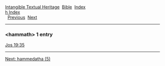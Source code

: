 [Intangible Textual Heritage](../../index)  [Bible](../index) 
[Index](index)   
[h Index](_h_)  
  [Previous](c05071)  [Next](c05073) 

------------------------------------------------------------------------

### &lt;hammath&gt; 1 entry

[Jos 19:35](../kjv/jos019.htm#035)  

------------------------------------------------------------------------

[Next: hammedatha (5)](c05073)
